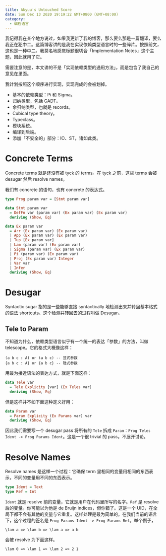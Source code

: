 ```yaml
---
title: Akyuu's Untouched Score
date: Sun Dec 13 2020 19:19:22 GMT+0800 (GMT+08:00)
category:
  - 编程语言
---
```


我记得我在某个地方说过，如果我更新了我的博客，那么要么那是一篇翻译，要么我正在犯中二。这篇博客讲的是我在实现依赖类型语言时的一些碎片。按照前文，这也是一种中二。我莫名地感觉标题很切合「Implementation Notes」这个主题，因此就用了它。

需要注意的是，本文讲的不是「实现依赖类型的通用方法」，而是包含了我自己的意见在里面。

我计划按照这个顺序进行实现，实现完成的会被划掉。

- 基本的依赖类型：Pi 和 Sigma。
- 归纳类型，包括 GADT。
- 余归纳类型，也就是 records。
- Cubical type theory。
- Typeclass。
- 模块系统。
- 编译到后端。
- 添加「不安全的」部分：IO、ST，诸如此类。

# Concrete Terms

Concrete terms 就是还没有被 tyck 的 terms。在 tyck 之前，这些 terms 会被 desugar 然后 resolve names。

我们有 concrete 的语句，也有 concrete 的表达式。

```haskell
type Prog param var = [Stmt param var]

data Stmt param var
  = DefFn var (param var) (Ex param var) (Ex param var)
  deriving (Show, Eq)

data Ex param var
  = Arr (Ex param var) (Ex param var)
  | App (Ex param var) (Ex param var)
  | Tup [Ex param var]
  | Lam (param var) (Ex param var)
  | Sigma (param var) (Ex param var)
  | Pi (param var) (Ex param var)
  | Proj (Ex param var) Integer
  | Var var
  | Infer
  deriving (Show, Eq)
```

# Desugar

Syntactic sugar 指的是一些能够直接 syntactically 地检测出来并转回基本格式的语法 shortcuts。这个检测并转回去的过程叫做 Desugar。

## Tele to Param

不知道为什么，依赖类型语言似乎有一个统一的表达「参数」的方法，叫做 telescope。它的格式大概像这样：

```
(a b c : A) or (a b c) -- 显式参数
{a b c : A} or {a b c} -- 隐式参数
```

用最为接近语法的表达方式，就是下面这样：

```haskell
data Tele var
  = Tele Explicity [var] (Ex Teles var)
  deriving (Show, Eq)
```

但是这样并不如下面这种定义好用：

```haskell
data Param var
  = Param Explicity (Ex Params var) var
  deriving (Show, Eq)
```

因此我们需要写一个 desugar pass 将所有的 `Tele` 拆成 `Param`：`Prog Teles Ident -> Prog Params Ident`。这是一个很 trivial 的 pass，不展开讨论。

# Resolve Names

Resolve names 是这样一个过程：它确保 term 里相同的变量用相同的东西表示，不同的变量用不同的东西表示。

```haskell
type Ident = Text
type Ref = Int
```

`Ident` 就是 resolve 前的变量，它就是用户在代码里所写的名字。`Ref` 是 resolve 后的变量。你可能以为他是 de Bruijn indices，但你错了。这是一个 UID，在全局下都不会有其他的变量与它重复。这样处理是最为简单的。在我们当前的语言下，这个过程的签名是 `Prog Params Ident -> Prog Params Ref`。举个例子，

```
\lam a => \lam b => \lam a => a b
```

会被 resolve 为下面这样。

```
\lam 0 => \lam 1 => \lam 2 => 2 1
```

<ArticleUnfinished />
